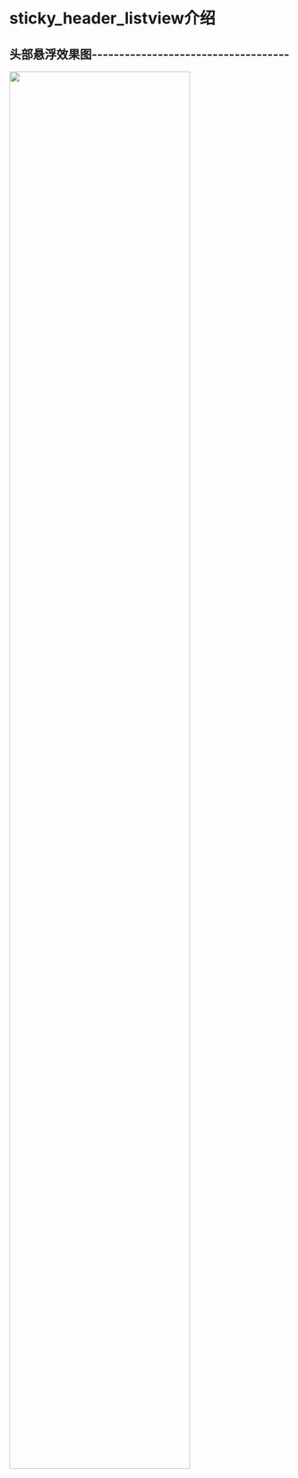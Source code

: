 # sticky_header_listview介绍

<div>
<h2>头部悬浮效果图------------------------------------</h2>
<img src="https://raw.github.com/yueyue10/MyApplication/master/doc/stickyheaderlistview/效果图1.gif" width="80%"  />
</div>

